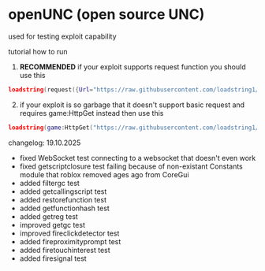 # openUNC (open source  UNC)
used for testing exploit capability

tutorial how to run
1. **RECOMMENDED** if your exploit supports request function you should use this
```lua
loadstring(request({Url="https://raw.githubusercontent.com/loadstring1/openUNC/refs/heads/main/openUNC.lua",Method="GET"}).Body)()
```

2. if your exploit is so garbage that it doesn't support basic request and requires game:HttpGet instead then use this
```lua
loadstring(game:HttpGet("https://raw.githubusercontent.com/loadstring1/openUNC/refs/heads/main/openUNC.lua"))()
```

changelog: 
19.10.2025
- fixed WebSocket test connecting to a websocket that doesn't even work
- fixed getscriptclosure test failing because of non-existant Constants module that roblox removed ages ago from CoreGui
- added filtergc test
- added getcallingscript test
- added restorefunction test
- added getfunctionhash test
- added getreg test
- improved getgc test
- improved fireclickdetector test
- added fireproximityprompt test
- added firetouchinterest test
- added firesignal test
